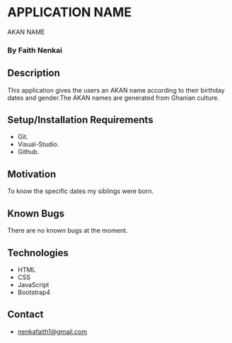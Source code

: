 
# APPLICATION NAME
AKAN NAME

### By **Faith Nenkai**

## Description
This application gives the users an AKAN name according to their birthday dates and gender.The AKAN names are generated from Ghanian culture.

## Setup/Installation Requirements
* Git.
* Visual-Studio.
* Github.

## Motivation
To know the specific dates my siblings were born.
## Known Bugs
There are no known bugs at the moment.

## Technologies
* HTML
* CSS
* JavaScript
* Bootstrap4

## Contact
* nenkafaith1@gmail.com